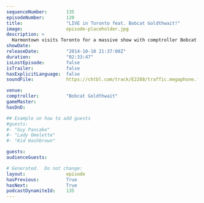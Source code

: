 ```yaml
---
sequenceNumber:       135
episodeNumber:        120
title:                "LIVE in Toronto feat. Bobcat Goldthwait!"
image:                episode-placeholder.jpg
description: >
  Harmontown visits Toronto for a massive show with comptroller Bobcat Goldthwait! Later, our friend Jane comes on stage to talk transgenderism.
showDate:             
releaseDate:          "2014-10-10 21:37:00Z"
duration:             "02:33:47"
isLostEpisode:        false
isTrailer:            false
hasExplicitLanguage:  false
soundFile:            https://chtbl.com/track/E2288/traffic.megaphone.fm/STA8667367468.mp3?updated=1561579748

venue:                
comptroller:          "Bobcat Goldthwait"
gameMaster:           
hasDnD:               

## Example on how to add guests
#guests:
#- "Guy Pancake"
#- "Lady Omelette"
#- "Kid Hashbrown"

guests:
audienceGuests:

# Generated.  Do not change:
layout:               episode
hasPrevious:          True
hasNext:              True
podcastDynamiteId:    135
---
```

